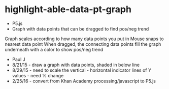 # highlight-able-data-pt-graph
* P5.js
* Graph with data points that can be dragged to find pos/neg trend

Graph scales according to how many data points you put in
Mouse snaps to nearest data point
When dragged, the connecting data points fill the graph underneath with a color to show pos/neg trend

 * Paul J
 * 8/21/15 - draw a graph with data points, shaded in below line
 * 8/29/15 - need to scale the vertical - horizontal indicator lines of Y values - need % change
 * 2/25/16 - convert from Khan Academy processing/javascript to P5.js


